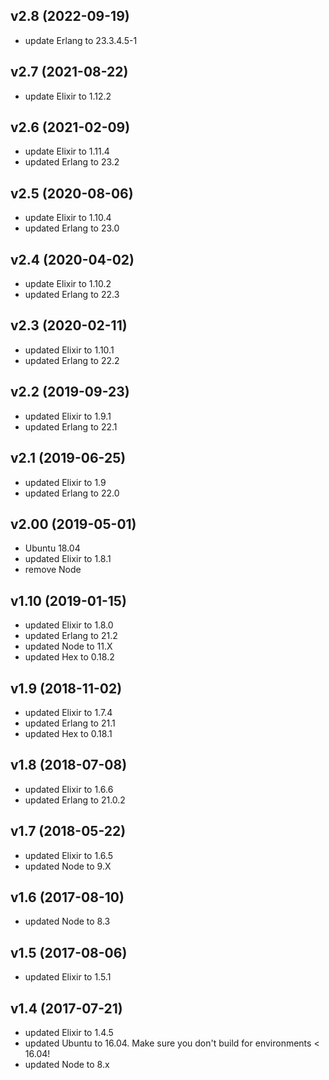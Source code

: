 ## v2.8 (2022-09-19)
- update Erlang to 23.3.4.5-1

## v2.7 (2021-08-22)
- update Elixir to 1.12.2

## v2.6 (2021-02-09)
- update Elixir to 1.11.4
- updated Erlang to 23.2

## v2.5 (2020-08-06)
- update Elixir to 1.10.4
- updated Erlang to 23.0

## v2.4 (2020-04-02)
- update Elixir to 1.10.2
- updated Erlang to 22.3

## v2.3 (2020-02-11)
- updated Elixir to 1.10.1
- updated Erlang to 22.2

## v2.2 (2019-09-23)
- updated Elixir to 1.9.1
- updated Erlang to 22.1

## v2.1 (2019-06-25)
- updated Elixir to 1.9
- updated Erlang to 22.0

## v2.00 (2019-05-01)
- Ubuntu 18.04
- updated Elixir to 1.8.1
- remove Node

## v1.10 (2019-01-15)
- updated Elixir to 1.8.0
- updated Erlang to 21.2
- updated Node to 11.X
- updated Hex to 0.18.2

## v1.9 (2018-11-02)

- updated Elixir to 1.7.4
- updated Erlang to 21.1
- updated Hex to 0.18.1

## v1.8 (2018-07-08)

- updated Elixir to 1.6.6
- updated Erlang to 21.0.2

## v1.7 (2018-05-22)

- updated Elixir to 1.6.5
- updated Node to 9.X

## v1.6 (2017-08-10)

- updated Node to 8.3

## v1.5 (2017-08-06)

- updated Elixir to 1.5.1

## v1.4 (2017-07-21)

- updated Elixir to 1.4.5
- updated Ubuntu to 16.04.
  Make sure you don't build for environments < 16.04!
- updated Node to 8.x
